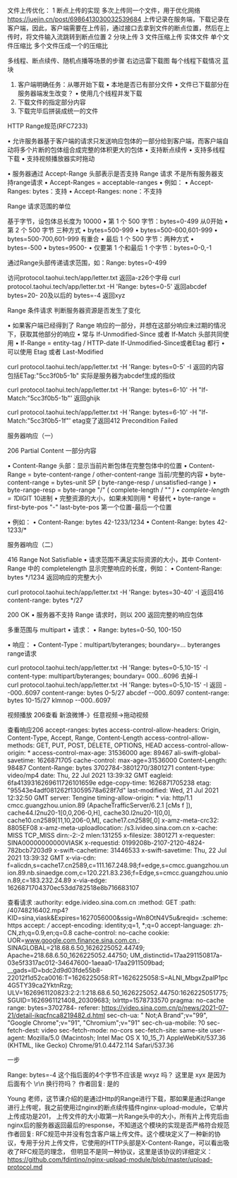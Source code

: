 
文件上传优化：
1 断点上传的实现  多次上传同一个文件，用于优化网络
https://juejin.cn/post/6986413030032539684
上传记录在服务端，下载记录在客户端，因此，客户端需要在上传前，通过接口去拿到文件的断点位置，然后在上传时，将文件输入流跳转到断点位置
2 分块上传
3 文件压缩上传   实体文件  单个文件压缩比 多个文件压成一个的压缩比

多线程、断点续传、随机点播等场景的步骤
   右边迅雷下载图   每个线程下载情况 蓝块
1. 客户端明确任务：从哪开始下载
  • 本地是否已有部分文件
  • 文件已下载部分在服务器端发生改变？
  • 使用几个线程并发下载
2. 下载文件的指定部分内容
3. 下载完毕后拼装成统一的文件


HTTP Range规范(RFC7233)

• 允许服务器基于客户端的请求只发送响应包体的一部分给到客户端，而客户端自动将多个片断的包体组合成完整的体积更大的包体
  • 支持断点续传
  • 支持多线程下载
  • 支持视频播放器实时拖动

• 服务器通过 Accept-Range 头部表示是否支持 Range 请求   不是所有服务器支持range请求
  • Accept-Ranges = acceptable-ranges
  • 例如：
    • Accept-Ranges: bytes：支持
    • Accept-Ranges: none：不支持
    
    
 
Range 请求范围的单位

基于字节，设包体总长度为 10000
 • 第 1 个 500 字节：bytes=0-499   从0开始
 • 第 2 个 500 字节  三种方式
    • bytes=500-999
    • bytes=500-600,601-999
    • bytes=500-700,601-999   有重合
 • 最后 1 个 500 字节：两种方式
   • bytes=-500
   • bytes=9500-
 • 仅要第 1 个和最后 1 个字节：bytes=0-0,-1

通过Range头部传递请求范围，如：Range: bytes=0-499    

访问protocol.taohui.tech/app/letter.txt  返回a-z26个字母
 curl protocol.taohui.tech/app/letter.txt -H 'Range: bytes=0-5'   返回abcdef
   bytes=20-  20及以后的
   bytes=-4 返回xyz



Range 条件请求  判断服务器资源是否发生了变化 

• 如果客户端已经得到了 Range 响应的一部分，并想在这部分响应未过期的情况下，获取其他部分的响应
  • 常与 If-Unmodified-Since 或者 If-Match 头部共同使用
• If-Range = entity-tag / HTTP-date   If-Unmodified-Since或者Etag 都行
  • 可以使用 Etag 或者 Last-Modified
  
  curl protocol.taohui.tech/app/letter.txt -H 'Range: bytes=0-5' -I
   返回的内容包括ETag:"5cc3f0b5-1b" 实际是服务器为abcdef生成的指纹
  
  curl protocol.taohui.tech/app/letter.txt -H 'Range: bytes=6-10' -H "If-Match:"5cc3f0b5-1b"'
    返回ghijk
    
  curl protocol.taohui.tech/app/letter.txt -H 'Range: bytes=6-10' -H "If-Match:"5cc3f0b5-1f"'
     etag变了返回412 Precondition Failed
     
     
     
  
服务器响应（一）

206 Partial Content 一部分内容

• Content-Range 头部：显示当前片断包体在完整包体中的位置
• Content-Range = byte-content-range / other-content-range  当前/完整的内容
  • byte-content-range = bytes-unit SP ( byte-range-resp / unsatisfied-range )
    • byte-range-resp = byte-range "/" ( complete-length / "*" )
      • complete-length = 1*DIGIT  10进制
        • 完整资源的大小，如果未知则用 * 号替代
      • byte-range = first-byte-pos "-" last-byte-pos  第一个位置-最后一个位置

• 例如：
  • Content-Range: bytes 42-1233/1234
  • Content-Range: bytes 42-1233/*  
  
  
服务器响应（二）

416 Range Not Satisfiable
 • 请求范围不满足实际资源的大小，其中 Content-Range 中的 completelength 显示完整响应的长度，例如：
   • Content-Range: bytes */1234   返回响应的完整大小
   
   curl protocol.taohui.tech/app/letter.txt -H 'Range: bytes=30-40' -I
    返回416  content-range: bytes */27


200 OK
 • 服务器不支持 Range 请求时，则以 200 返回完整的响应包体  
 
多重范围与 multipart
• 请求：
 • Range: bytes=0-50, 100-150

• 响应：
 • Content-Type：multipart/byteranges; boundary=…    byteranges range请求
 
curl protocol.taohui.tech/app/letter.txt -H 'Range: bytes=0-5,10-15' -I 
  content-type: multipart/byteranges; boundary= 000...6096
去掉-I  
  curl protocol.taohui.tech/app/letter.txt -H 'Range: bytes=0-5,10-15' -I 
  返回
  --000..6097
   content-range: bytes 0-5/27
   abcdef
  --000..6097
   content-range: bytes 10-15/27
   klmnop
  --000..6097  
 
 
  
视频播放 206查看
 新浪微博-》任意视频->拖动视频
 
 查看响应206
 accept-ranges: bytes
 access-control-allow-headers: Origin, Content-Type, Accept, Range, Content-Length
 access-control-allow-methods: GET, PUT, POST, DELETE, OPTIONS, HEAD
 access-control-allow-origin: *
 access-control-max-age: 31536000
 age: 89467
 ali-swift-global-savetime: 1626871705
 cache-control: max-age=31536000
 Content-Length: 98487
 Content-Range: bytes 3702784-3801270/3801271
 content-type: video/mp4
 date: Thu, 22 Jul 2021 13:39:32 GMT
 eagleid: 6fa4139316269611726101659e
 edge-copy-time: 1626871705238
 etag: "95543e4adf081262f13059578a628f7d"
 last-modified: Wed, 21 Jul 2021 12:32:50 GMT
 server: Tengine
 timing-allow-origin: *
 via: http/1.1 cmcc.guangzhou.union.89 (ApacheTrafficServer/6.2.1 [cMs f ]), cache44.l2nu20-1[0,0,206-0,H], cache30.l2nu20-1[0,0], cache10.cn2589[11,10,206-0,M], cache17.cn2589[,0]
 x-amz-meta-crc32: 8805EF08
 x-amz-meta-uploadlocation: /s3.ivideo.sina.com.cn
 x-cache: MISS TCP_MISS dirn:-2:-2 mlen:131255
 x-filesize: 3801271
 x-requester: SINA00000000000VIASK
 x-requestid: 0199208b-2107-2120-4824-782bcb7203d9
 x-swift-cachetime: 31446533
 x-swift-savetime: Thu, 22 Jul 2021 13:39:32 GMT
 x-via-cdn: f=alicdn,s=cache17.cn2589,c=111.167.248.98;f=edge,s=cmcc.guangzhou.union.89.nb.sinaedge.com,c=120.221.83.236;f=Edge,s=cmcc.guangzhou.union.89,c=183.232.24.89
 x-via-edge: 1626871704370ec53dd782518e8b716683107
 
 
 查看请求
 :authority: edge.ivideo.sina.com.cn
 :method: GET
 :path: /40748216402.mp4?KID=sina,viask&Expires=1627056000&ssig=Wn8OtN4V5u&reqid=
 :scheme: https
 accept: */*
 accept-encoding: identity;q=1, *;q=0
 accept-language: zh-CN,zh;q=0.9,en;q=0.8
 cache-control: no-cache
 cookie: UOR=www.google.com,finance.sina.com.cn,; SINAGLOBAL=218.68.6.50_1626225052.44749; Apache=218.68.6.50_1626225052.44750; UM_distinctid=17aa291150817a-03e5f3317ac012-34647600-1aeaa0-17aa2911509bad; __gads=ID=bdc2d9d03fde55b8-22012f1d52ca0016:T=1626225058:RT=1626225058:S=ALNI_MbgxZpalP1pc4G5TY39ca2YktnRzg; ULV=1626961120823:2:2:1:218.68.6.50_1626225052.44750:1626225051775; SGUID=1626961121408_20309683; lxlrttp=1578733570
 pragma: no-cache
 range: bytes=3702784-
 referer: https://video.sina.com.cn/p/news/2021-07-21/detail-ikqcfnca8219482.d.html
 sec-ch-ua: " Not;A Brand";v="99", "Google Chrome";v="91", "Chromium";v="91"
 sec-ch-ua-mobile: ?0
 sec-fetch-dest: video
 sec-fetch-mode: no-cors
 sec-fetch-site: same-site
 user-agent: Mozilla/5.0 (Macintosh; Intel Mac OS X 10_15_7) AppleWebKit/537.36 (KHTML, like Gecko) Chrome/91.0.4472.114 Safari/537.36     
     
   
   
一步

Range: bytes=-4 这个指后面的4个字节不应该是 wxyz 吗？ 这里是 xyx 是因为后面有个 \r\n 换行符吗？
作者回复: 是的   



Young
老师，这节课介绍的是通过Http的Range进行下载，那如果是通过Range进行上传呢，我之前使用过nginx的断点续传插件nginx-upload-module，它单片上传成功是201，
上传文件的大小取第一片Range头中的大小，所有片上传完后由nginx后的服务器返回最后的response，不知道这个模块的实现是否严格符合规范
作者回复: RFC规范中并没有包含客户端上传文件。这个模块定义了一种新的协议，专用于分片上传文件，它使用的HTTP头部是X-Content-Range，可以看出吸收了RFC规范的理念，
但明显不是同一种协议，这里是该协议的详细定义：https://github.com/fdintino/nginx-upload-module/blob/master/upload-protocol.md